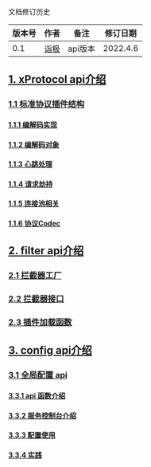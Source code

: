 文档修订历史

| 版本号 | 作者 | 备注    | 修订日期     |
| ------ | ---- |-------|----------|
| 0.1    | [诣极](https://github.com/zonghaishang) | api版本 | 2022.4.6 |

## [1. xProtocol api介绍](https://github.com/mosn/extensions/blob/master/go-plugin/doc/api/1.%20xprotocol-api.md#1-xprotocol-api%E4%BB%8B%E7%BB%8D)

### [1.1 标准协议插件结构](https://github.com/mosn/extensions/blob/master/go-plugin/doc/api/1.%20xprotocol-api.md#11-%E6%A0%87%E5%87%86%E5%8D%8F%E8%AE%AE%E6%8F%92%E4%BB%B6%E7%BB%93%E6%9E%84)

#### [1.1.1 编解码实现](https://github.com/mosn/extensions/blob/master/go-plugin/doc/api/1.%20xprotocol-api.md#111-%E7%BC%96%E8%A7%A3%E7%A0%81%E5%AE%9E%E7%8E%B0)

#### [1.1.2 编解码对象](https://github.com/mosn/extensions/blob/master/go-plugin/doc/api/1.%20xprotocol-api.md#112-%E7%BC%96%E8%A7%A3%E7%A0%81%E5%AF%B9%E8%B1%A1)

#### [1.1.3 心跳处理](https://github.com/mosn/extensions/blob/master/go-plugin/doc/api/1.%20xprotocol-api.md#113-%E5%BF%83%E8%B7%B3%E5%A4%84%E7%90%86)

#### [1.1.4 请求劫持](https://github.com/mosn/extensions/blob/master/go-plugin/doc/api/1.%20xprotocol-api.md#114-%E8%AF%B7%E6%B1%82%E5%8A%AB%E6%8C%81)

#### [1.1.5 连接池相关](https://github.com/mosn/extensions/blob/master/go-plugin/doc/api/1.%20xprotocol-api.md#115-%E8%BF%9E%E6%8E%A5%E6%B1%A0%E7%9B%B8%E5%85%B3)

#### [1.1.6 协议Codec](https://github.com/mosn/extensions/blob/master/go-plugin/doc/api/1.%20xprotocol-api.md#116-%E5%8D%8F%E8%AE%AEcodec)

## [2. filter api介绍](https://github.com/mosn/extensions/blob/master/go-plugin/doc/api/2.%20filter-api.md)

### [2.1 拦截器工厂](https://github.com/mosn/extensions/blob/master/go-plugin/doc/api/2.%20filter-api.md#21-%E6%8B%A6%E6%88%AA%E5%99%A8%E5%B7%A5%E5%8E%82)

### [2.2 拦截器接口](https://github.com/mosn/extensions/blob/master/go-plugin/doc/api/2.%20filter-api.md#22-%E6%8B%A6%E6%88%AA%E5%99%A8%E6%8E%A5%E5%8F%A3)

### [2.3 插件加载函数](https://github.com/mosn/extensions/blob/master/go-plugin/doc/api/2.%20filter-api.md#23-%E6%8F%92%E4%BB%B6%E5%8A%A0%E8%BD%BD%E5%87%BD%E6%95%B0)

## [3. config api介绍](https://github.com/mosn/extensions/blob/master/go-plugin/doc/api/3.config-api.md)

### [3.1 全局配置 api](https://github.com/mosn/extensions/blob/master/go-plugin/doc/api/3.config-api.md#31-%E5%85%A8%E5%B1%80%E9%85%8D%E7%BD%AE-api)

#### [3.3.1 api 函数介绍](https://github.com/mosn/extensions/blob/master/go-plugin/doc/api/3.config-api.md#331-api-%E5%87%BD%E6%95%B0%E4%BB%8B%E7%BB%8D)

#### [3.3.2 服务控制台介绍](https://github.com/mosn/extensions/blob/master/go-plugin/doc/api/3.config-api.md#332-%E6%9C%8D%E5%8A%A1%E6%8E%A7%E5%88%B6%E5%8F%B0%E4%BB%8B%E7%BB%8D)

#### [3.3.3 配置使用](https://github.com/mosn/extensions/blob/master/go-plugin/doc/api/3.config-api.md#333-%E9%85%8D%E7%BD%AE%E4%BD%BF%E7%94%A8)

#### [3.3.4 实践](https://github.com/mosn/extensions/blob/master/go-plugin/doc/api/3.config-api.md#334-%E5%AE%9E%E8%B7%B5)